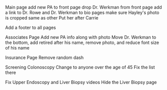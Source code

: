 Main page
add new PA to front page
drop Dr. Werkman from front page
add a link to Dr. Rowe and Dr. Werkman to bio pages
make sure Hayley's photo is cropped same as other
Put her after Carrie

Add a footer to all pages

Associates Page
Add new PA info along with photo
Move Dr. Werkman to the bottom, add retired after his name, remove photo, and reduce font size of his name

Insurance Page
Remove random dash

Screening Colonoscopy
Change to anyone over the age of 45
Fix the list there

Fix Upper Endoscopy and Liver Biopsy videos
Hide the Liver Biopsy page


